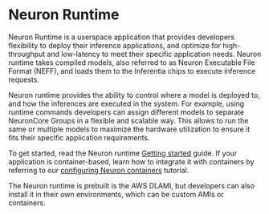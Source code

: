 # Neuron Runtime

Neuron Runtime is a userspace application that provides developers flexibility to deploy their inference applications, and optimize for high-throughput and low-latency to meet their specific application needs. 
Neuron runtime takes compiled models, also referred to as Neuron Executable File Format (NEFF), and loads them to the Inferentia chips to execute inference requests.  


Neuron runtime provides the ability to control where a model is deployed to, and how the inferences are executed in the system. For example, using runtime commands developers can assign different models to separate NeuronCore Groups in a flexible and scalable way. This allows to run the same or multiple models to maximize the hardware utilization to ensure it fits their specific application requirements.

To get started, read the Neuron runtime [Getting started](./nrt_start.md) guide. If your application is container-based, learn how to integrate it with containers by referring to our [configuring Neuron containers](./tutorial-containers.md) tutorial. 

The Neuron runtime is prebuilt is the AWS DLAMI, but developers can also install it in their own environments, which can be custom AMIs or containers. 
